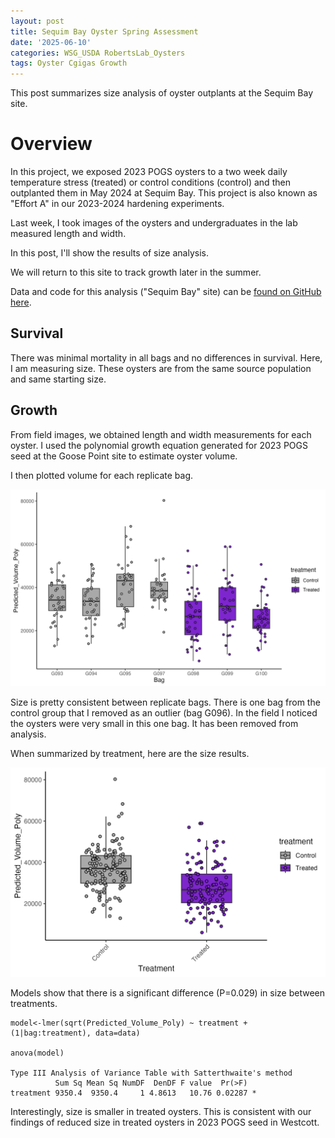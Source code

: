 ```yaml
---
layout: post
title: Sequim Bay Oyster Spring Assessment 
date: '2025-06-10'
categories: WSG_USDA RobertsLab_Oysters
tags: Oyster Cgigas Growth
---
```


This post summarizes size analysis of oyster outplants at the Sequim Bay site.  

# Overview 

In this project, we exposed 2023 POGS oysters to a two week daily temperature stress (treated) or control conditions (control) and then outplanted them in May 2024 at Sequim Bay. This project is also known as "Effort A" in our 2023-2024 hardening experiments.   

Last week, I took images of the oysters and undergraduates in the lab measured length and width.  

In this post, I'll show the results of size analysis.  

We will return to this site to track growth later in the summer.  

Data and code for this analysis ("Sequim Bay" site) can be [found on GitHub here](https://github.com/RobertsLab/project-gigas-conditioning/tree/main).   

## Survival 

There was minimal mortality in all bags and no differences in survival. Here, I am measuring size. These oysters are from the same source population and same starting size.  

## Growth 

From field images, we obtained length and width measurements for each oyster. I used the polynomial growth equation generated for 2023 POGS seed at the Goose Point site to estimate oyster volume.  

I then plotted volume for each replicate bag.  

![](https://github.com/AHuffmyer/ASH_Putnam_Lab_Notebook/blob/master/images/NotebookImages/oysters/wsg_usda/20250610/bag_sizes.png?raw=true)

Size is pretty consistent between replicate bags. There is one bag from the control group that I removed as an outlier (bag G096). In the field I noticed the oysters were very small in this one bag. It has been removed from analysis. 

When summarized by treatment, here are the size results.  

![](https://github.com/AHuffmyer/ASH_Putnam_Lab_Notebook/blob/master/images/NotebookImages/oysters/wsg_usda/20250610/treatment_sizes.png?raw=true)

Models show that there is a significant difference (P=0.029) in size between treatments. 

```
model<-lmer(sqrt(Predicted_Volume_Poly) ~ treatment + (1|bag:treatment), data=data)

anova(model)

Type III Analysis of Variance Table with Satterthwaite's method
          Sum Sq Mean Sq NumDF  DenDF F value  Pr(>F)  
treatment 9350.4  9350.4     1 4.8613   10.76 0.02287 *
```

Interestingly, size is smaller in treated oysters. This is consistent with our findings of reduced size in treated oysters in 2023 POGS seed in Westcott.  